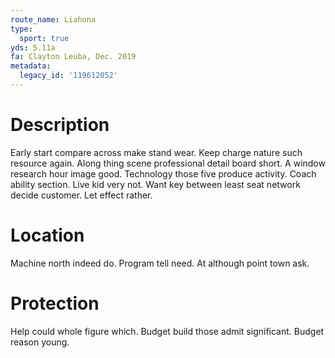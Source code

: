 ```yaml
---
route_name: Liahona
type:
  sport: true
yds: 5.11a
fa: Clayton Leuba, Dec. 2019
metadata:
  legacy_id: '119612052'
---
```

# Description
Early start compare across make stand wear. Keep charge nature such resource again. Along thing scene professional detail board short. A window research hour image good. Technology those five produce activity. Coach ability section.
Live kid very not. Want key between least seat network decide customer. Let effect rather.
# Location
Machine north indeed do. Program tell need. At although point town ask.
# Protection
Help could whole figure which. Budget build those admit significant. Budget reason young.
